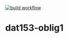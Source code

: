 [![build workflow](https://github.com/haggbart/dat153-oblig1/actions/workflows/build.yml/badge.svg)](https://github.com/haggbart/dat153-oblig1/actions/workflows/build.yml)


# dat153-oblig1
